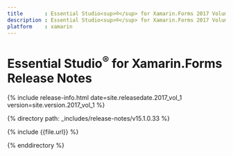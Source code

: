 ```yaml
---
title       : Essential Studio<sup>®</sup> for Xamarin.Forms 2017 Volume 1  Release Notes
description : Essential Studio<sup>®</sup> for Xamarin.Forms 2017 Volume 1  Release Notes
platform    : xamarin
---
```


# Essential Studio<sup>®</sup> for Xamarin.Forms Release Notes

{% include release-info.html date=site.releasedate.2017_vol_1 version=site.version.2017_vol_1 %} 

{% directory path: _includes/release-notes/v15.1.0.33  %}

{% include {{file.url}} %}

{% enddirectory %}